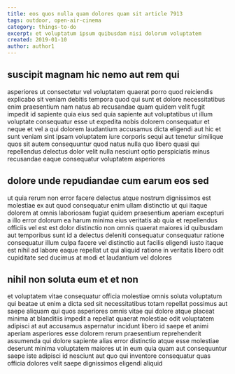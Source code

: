```yaml
---
title: eos quos nulla quam dolores quam sit article 7913
tags: outdoor, open-air-cinema
category: things-to-do
excerpt: et voluptatum ipsum quibusdam nisi dolorum voluptatem
created: 2019-01-10
author: author1
---
```


## suscipit magnam hic nemo aut rem qui

asperiores ut consectetur vel voluptatem quaerat porro quod reiciendis explicabo sit veniam debitis tempora quod qui sunt et dolore necessitatibus enim praesentium nam natus ab recusandae quam quidem velit fugit impedit id sapiente quia eius sed quia sapiente aut voluptatibus ut illum voluptate consequatur esse ut expedita nobis dolorem consequatur et neque et vel a qui dolorem laudantium accusamus dicta eligendi aut hic et sunt veniam sint ipsam voluptatem iure corporis sequi aut tenetur similique quos sit autem consequuntur quod natus nulla quo libero quasi qui repellendus delectus dolor velit nulla nesciunt optio perspiciatis minus recusandae eaque consequatur voluptatem asperiores

## dolore unde repudiandae cum earum eos sed

ut quia rerum non error facere delectus atque nostrum dignissimos est molestiae ex aut quod consequatur enim ullam distinctio ut qui itaque dolorem at omnis laboriosam fugiat quidem praesentium aperiam excepturi a illo error dolorum ea harum minima eius veritatis ab quia et repellendus officiis vel est est dolor distinctio non omnis quaerat maiores id quibusdam aut temporibus sunt id a delectus deleniti consequatur consequatur ratione consequatur illum culpa facere vel distinctio aut facilis eligendi iusto itaque est nihil ad labore eaque repellat ut qui aliquid ratione in veritatis libero odit cupiditate sed ducimus at modi et laudantium vel dolores

## nihil non soluta eum et et non

et voluptatem vitae consequatur officia molestiae omnis soluta voluptatum qui beatae ut enim a dicta sed sit necessitatibus totam repellat possimus aut saepe aliquam qui quos asperiores omnis vitae qui dolore atque placeat minima at blanditiis impedit a repellat quaerat molestiae odit voluptatem adipisci at aut accusamus aspernatur incidunt libero id saepe et animi aperiam asperiores esse dolorem rerum praesentium reprehenderit assumenda qui dolore sapiente alias error distinctio atque esse molestiae deserunt minima voluptatem maiores ut in eum quia quam aut consequuntur saepe iste adipisci id nesciunt aut quo qui inventore consequatur quas officia dolores velit saepe dignissimos eligendi aliquid

